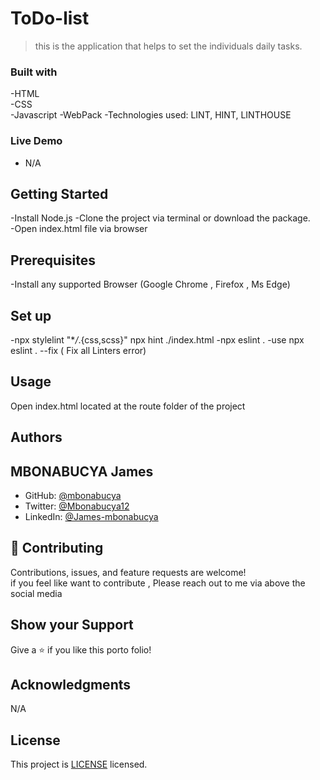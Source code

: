 # ToDo-list

> this is the application that helps to set the individuals daily tasks.


### Built with

-HTML  
-CSS  
-Javascript
-WebPack
-Technologies used: LINT, HINT, LINTHOUSE

### Live Demo

- N/A

## Getting Started

-Install Node.js
-Clone the project via terminal or download the package.  
-Open index.html file via browser


## Prerequisites

-Install any supported Browser (Google Chrome , Firefox , Ms Edge)

## Set up

-npx stylelint "\*_/_.{css,scss}" npx hint ./index.html
-npx eslint . 
-use npx eslint . --fix ( Fix all Linters error)

## Usage

Open index.html located at the route folder of the project

## Authors

## MBONABUCYA James

- GitHub: [@mbonabucya](https://github.com/mbonabucya)
- Twitter: [@Mbonabucya12](https://twitter.com/Mbonabucya12)
- LinkedIn: [@James-mbonabucya](https://linkedin.com/in/james-mbonabucya)

## 🤝 Contributing

Contributions, issues, and feature requests are welcome!  
if you feel like want to contribute , Please reach out to me via above the social media

## Show your Support

Give a ⭐️ if you like this porto folio!

## Acknowledgments

N/A

## License

This project is [LICENSE](./LICENSE) licensed.

